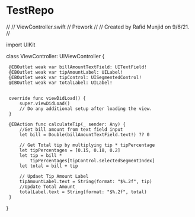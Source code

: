 # TestRepo
 
 //
 //  ViewController.swift
 //  Prework
 //
 //  Created by Rafid Munjid on 9/6/21.
 //

 import UIKit

 class ViewController: UIViewController {

     @IBOutlet weak var billAmountTextField: UITextField!
     @IBOutlet weak var tipAmountLabel: UILabel!
     @IBOutlet weak var tipControl: UISegmentedControl!
     @IBOutlet weak var totalLabel: UILabel!
     
     
     override func viewDidLoad() {
         super.viewDidLoad()
         // Do any additional setup after loading the view.
     }

     @IBAction func calculateTip(_ sender: Any) {
         //Get bill amount from text field input
         let bill = Double(billAmountTextField.text!) ?? 0
         
         // Get Total tip by multiplying tip * tipPercentage
         let tipPercentages = [0.15, 0.18, 0.2]
         let tip = bill *
             tipPercentages[tipControl.selectedSegmentIndex]
         let total = bill + tip
         
         // Updaet Tip Amount Label
         tipAmountLabel.text = String(format: "$%.2f", tip)
         //Update Total Amount
         totalLabel.text = String(format: "$%.2f", total)
     }

 }

